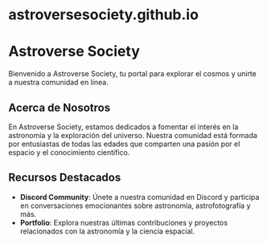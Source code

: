 # astroversesociety.github.io
# Astroverse Society

Bienvenido a Astroverse Society, tu portal para explorar el cosmos y unirte a nuestra comunidad en línea.

## Acerca de Nosotros

En Astroverse Society, estamos dedicados a fomentar el interés en la astronomía y la exploración del universo. Nuestra comunidad está formada por entusiastas de todas las edades que comparten una pasión por el espacio y el conocimiento científico.

## Recursos Destacados

- **Discord Community**: Únete a nuestra comunidad en Discord y participa en conversaciones emocionantes sobre astronomía, astrofotografía y más.
-  **Portfolio**: Explora nuestras últimas contribuciones y proyectos relacionados con la astronomía y la ciencia espacial.
